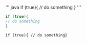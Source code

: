''' java 
if (true){
// do something
}
'''

```java 
if (true){
// do something
}
``` 

`if (true){
// do something}`
